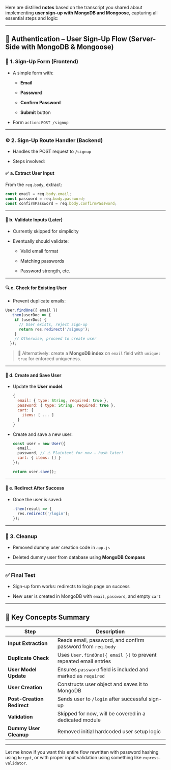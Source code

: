 Here are distilled **notes** based on the transcript you shared about implementing **user sign-up with MongoDB and Mongoose**, capturing all essential steps and logic:

---

## 🧾 Authentication – User Sign-Up Flow (Server-Side with MongoDB & Mongoose)

### 🔐 1. Sign-Up Form (Frontend)

- A simple form with:
    
    - **Email**
        
    - **Password**
        
    - **Confirm Password**
        
    - **Submit** button
        
- Form `action`: `POST /signup`
    

---

### ⚙️ 2. Sign-Up Route Handler (Backend)

- Handles the POST request to `/signup`
    
- Steps involved:
    

#### ✅ a. Extract User Input

From the `req.body`, extract:

```js
const email = req.body.email;
const password = req.body.password;
const confirmPassword = req.body.confirmPassword;
```

---

#### 🧪 b. Validate Inputs (Later)

- Currently skipped for simplicity
    
- Eventually should validate:
    
    - Valid email format
        
    - Matching passwords
        
    - Password strength, etc.
        

---

#### 🔍 c. Check for Existing User

- Prevent duplicate emails:
    

```js
User.findOne({ email })
  .then(userDoc => {
    if (userDoc) {
      // User exists, reject sign-up
      return res.redirect('/signup');
    }
    // Otherwise, proceed to create user
  });
```

> 🔸 Alternatively: create a **MongoDB index** on `email` field with `unique: true` for enforced uniqueness.

---

#### 🧾 d. Create and Save User

- Update the **User model**:
    
    ```js
    {
      email: { type: String, required: true },
      password: { type: String, required: true },
      cart: {
        items: [ ... ]
      }
    }
    ```
    
- Create and save a new user:
    
    ```js
    const user = new User({
      email,
      password, // ⚠️ Plaintext for now — hash later!
      cart: { items: [] }
    });
    
    return user.save();
    ```
    

---

#### 🔁 e. Redirect After Success

- Once the user is saved:
    
    ```js
    .then(result => {
      res.redirect('/login');
    });
    ```
    

---

### 🔧 3. Cleanup

- Removed dummy user creation code in `app.js`
    
- Deleted dummy user from database using **MongoDB Compass**
    

---

### ✅ Final Test

- Sign-up form works: redirects to login page on success
    
- New user is created in MongoDB with `email`, `password`, and empty `cart`
    

---

## 🧠 Key Concepts Summary

|Step|Description|
|---|---|
|**Input Extraction**|Reads email, password, and confirm password from `req.body`|
|**Duplicate Check**|Uses `User.findOne({ email })` to prevent repeated email entries|
|**User Model Update**|Ensures `password` field is included and marked as `required`|
|**User Creation**|Constructs user object and saves it to MongoDB|
|**Post-Creation Redirect**|Sends user to `/login` after successful sign-up|
|**Validation**|Skipped for now, will be covered in a dedicated module|
|**Dummy User Cleanup**|Removed initial hardcoded user setup logic|

---

Let me know if you want this entire flow rewritten with password hashing using `bcrypt`, or with proper input validation using something like `express-validator`.